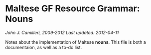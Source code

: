 # Maltese GF Resource Grammar: Nouns
_John J. Camilleri, 2009-2012_
_Last updated: 2012-04-11_

Notes about the implementation of Maltese **nouns**.
This file is both a documentaion, as well as a to-do list.

